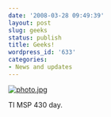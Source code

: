 ```yaml
---
date: '2008-03-28 09:49:39'
layout: post
slug: geeks
status: publish
title: Geeks!
wordpress_id: '633'
categories:
- News and updates
---
```


[![photo.jpg](http://fnord.phfactor.net/wp-photos/thumb.20080328-094939-1.jpg)](http://fnord.phfactor.net/wp-photos/20080328-094939-1.jpg)



TI MSP 430 day.


